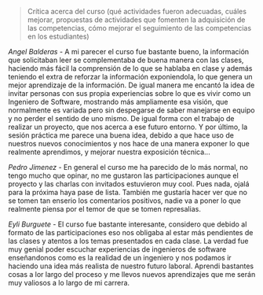 > Crítica	acerca	del	curso	(qué	actividades	fueron	adecuadas,	cuáles	mejorar,	propuestas	de	actividades	que	fomenten	la	adquisición	de	las	competencias,	cómo	mejorar	el	seguimiento	de	las	competencias	en	los	estudiantes)

_Angel Balderas_ - A mi parecer el curso fue bastante bueno, la información que solicitaban leer se complementaba de buena manera con las clases, haciendo más fácil la comprensión de lo que se hablaba en clase y además teniendo el extra de reforzar la información exponiendola, lo que genera un mejor aprendizaje de la información. De igual manera me encantó la idea de invitar personas con sus propia experiencias sobre lo que es vivir como un Ingeniero de Software, mostrando más ampliamente esa visión, que normalmente es variada pero sin despegarse de saber manejarse en equipo y no perder el sentido de uno mismo. De igual forma con el trabajo de realizar un proyecto, que nos acerca a ese futuro entorno. Y por último, la sesión práctica me parece una buena idea, debido a que hace uso de nuestros nuevos conocimientos y nos hace de una manera exponer lo que realmente aprendimos, y mejorar nuestra exposición técnica...

_Pedro Jimenez_ - En general el curso me ha parecido de lo más normal, no tengo mucho que opinar, no me gustaron las participaciones aunque el proyecto y las charlas con invitados estuvieron muy cool. Pues nada, ojalá para la próxima haya pase de lista. También me gustaría hacer ver que no se tomen tan enserio los comentarios positivos, nadie va a poner lo que realmente piensa por el temor de que se tomen represalias.


_Eyli Burguete_ - El curso fue bastante interesante, considero que debido al formato de las participaciones eso nos obligaba al estar más pendientes de las clases y atentos a los temas presentados en cada clase. La verdad fue muy genial poder escuchar experiencias de ingenieros de software enseñandonos como es la realidad de un ingeniero y nos podamos ir haciendo una idea más realista de nuestro futuro laboral. Aprendi bastantes cosas a lor largo del proceso y me llevos nuevos aprendizajes que me serán muy valiosos a lo largo de mi carrera.

